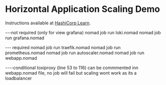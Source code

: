 # Horizontal Application Scaling Demo

Instructions available at [HashiCorp Learn][learn_horizontal_app_scaling].

[learn_horizontal_app_scaling]: https://learn.hashicorp.com/tutorials/nomad/autoscaler-vagrant-demo?in=nomad/autoscaler



---not required (only for view grafana)
nomad job run loki.nomad
nomad job run grafana.nomad

--- required
nomad job run traefik.nomad
nomad job run prometheus.nomad
nomad job run autoscaler.nomad
nomad job run webapp.nomad


----conditional
toxiproxy (line 53 to 116) can be commmented inn webapp.nomad file, no job will fail but scaling wont work as its  a loadbalancer